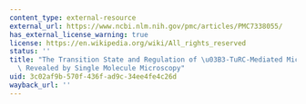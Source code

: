 ```yaml
---
content_type: external-resource
external_url: https://www.ncbi.nlm.nih.gov/pmc/articles/PMC7338055/
has_external_license_warning: true
license: https://en.wikipedia.org/wiki/All_rights_reserved
status: ''
title: "The Transition State and Regulation of \u03B3-TuRC-Mediated Microtubule Nucleation\
  \ Revealed by Single Molecule Microscopy"
uid: 3c02af9b-570f-436f-ad9c-34ee4fe4c26d
wayback_url: ''
---
```

